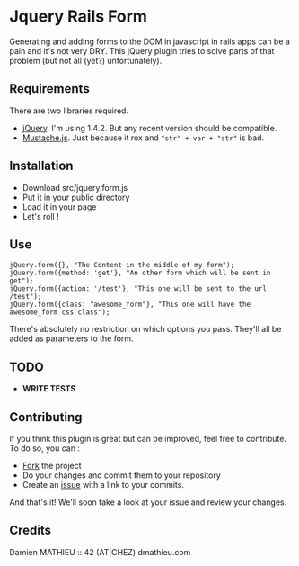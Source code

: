 # Jquery Rails Form

Generating and adding forms to the DOM in javascript in rails apps can be a pain and it's not very DRY.
This jQuery plugin tries to solve parts of that problem (but not all (yet?) unfortunately).

## Requirements

There are two libraries required.

* [jQuery](http://github.com/jquery/jquery). I'm using 1.4.2. But any recent version should be compatible.
* [Mustache.js](http://github.com/janl/mustache.js). Just because it rox and `"str" + var + "str"` is bad.

## Installation

* Download src/jquery.form.js
* Put it in your public directory
* Load it in your page
* Let's roll !


## Use

    jQuery.form({}, "The Content in the middle of my form");
    jQuery.form({method: 'get'}, "An other form which will be sent in get");
    jQuery.form({action: '/test'}, "This one will be sent to the url /test");
    jQuery.form({class: "awesome_form"}, "This one will have the awesome_form css class");

There's absolutely no restriction on which options you pass. They'll all be added as parameters to the form.

## TODO

* **WRITE TESTS**


## Contributing

If you think this plugin is great but can be improved, feel free to contribute.
To do so, you can :

* [Fork](http://help.github.com/forking/) the project
* Do your changes and commit them to your repository
* Create an [issue](http://github.com/dmathieu/jquery.rails.form/issues) with a link to your commits.

And that's it! We'll soon take a look at your issue and review your changes.

## Credits

Damien MATHIEU :: 42 (AT|CHEZ) dmathieu.com
